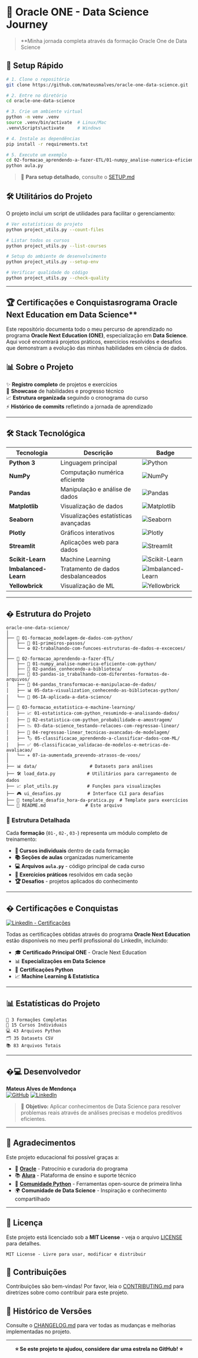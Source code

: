 # 🚀 Oracle ONE - Data Science Journey

> **Minha jornada completa através da formação Oracle One de Data Science

## 🚀 **Setup Rápido**

```bash
# 1. Clone o repositório
git clone https://github.com/mateusmalves/oracle-one-data-science.git

# 2. Entre no diretório
cd oracle-one-data-science

# 3. Crie um ambiente virtual
python -m venv .venv
source .venv/bin/activate  # Linux/Mac
.venv\Scripts\activate     # Windows

# 4. Instale as dependências
pip install -r requirements.txt

# 5. Execute um exemplo
cd 02-formacao_aprendendo-a-fazer-ETL/01-numpy_analise-numerica-eficiente-com-python/
python aula.py
```

> 📖 **Para setup detalhado**, consulte o [SETUP.md](SETUP.md)

## 🛠️ **Utilitários do Projeto**

O projeto inclui um script de utilidades para facilitar o gerenciamento:

```bash
# Ver estatísticas do projeto
python project_utils.py --count-files

# Listar todos os cursos
python project_utils.py --list-courses

# Setup do ambiente de desenvolvimento
python project_utils.py --setup-env

# Verificar qualidade do código
python project_utils.py --check-quality
```

---

## 🏆 **Certificações e Conquistas**rograma Oracle Next Education em Data Science**

Este repositório documenta todo o meu percurso de aprendizado no programa **Oracle Next Education (ONE)**, especialização em **Data Science**. Aqui você encontrará projetos práticos, exercícios resolvidos e desafios que demonstram a evolução das minhas habilidades em ciência de dados.

## 📊 **Sobre o Projeto**

✨ **Registro completo** de projetos e exercícios  
🎯 **Showcase** de habilidades e progresso técnico  
📈 **Estrutura organizada** seguindo o cronograma do curso  
⚡ **Histórico de commits** refletindo a jornada de aprendizado

---

## 🛠️ **Stack Tecnológica**

| Tecnologia | Descrição | Badge |
|------------|-----------|-------|
| **Python 3** | Linguagem principal | ![Python](https://img.shields.io/badge/Python-3776AB?style=for-the-badge&logo=python&logoColor=white) |
| **NumPy** | Computação numérica eficiente | ![NumPy](https://img.shields.io/badge/NumPy-013243?style=for-the-badge&logo=numpy&logoColor=white) |
| **Pandas** | Manipulação e análise de dados | ![Pandas](https://img.shields.io/badge/Pandas-150458?style=for-the-badge&logo=pandas&logoColor=white) |
| **Matplotlib** | Visualização de dados | ![Matplotlib](https://img.shields.io/badge/Matplotlib-11557c?style=for-the-badge&logo=matplotlib&logoColor=white) |
| **Seaborn** | Visualizações estatísticas avançadas | ![Seaborn](https://img.shields.io/badge/Seaborn-3776AB?style=for-the-badge&logo=seaborn&logoColor=white) |
| **Plotly** | Gráficos interativos | ![Plotly](https://img.shields.io/badge/Plotly-3F4F75?style=for-the-badge&logo=plotly&logoColor=white) |
| **Streamlit** | Aplicações web para dados | ![Streamlit](https://img.shields.io/badge/Streamlit-FF4B4B?style=for-the-badge&logo=streamlit&logoColor=white) |
| **Scikit-Learn** | Machine Learning | ![Scikit-Learn](https://img.shields.io/badge/scikit--learn-F7931E?style=for-the-badge&logo=scikit-learn&logoColor=white) |
| **Imbalanced-Learn** | Tratamento de dados desbalanceados | ![Imbalanced-Learn](https://img.shields.io/badge/Imbalanced--Learn-FF6F00?style=for-the-badge&logo=python&logoColor=white) |
| **Yellowbrick** | Visualização de ML | ![Yellowbrick](https://img.shields.io/badge/Yellowbrick-FFCA28?style=for-the-badge&logo=python&logoColor=black) |

---

## � **Estrutura do Projeto**

```
oracle-one-data-science/
│
├── 📁 01-formacao_modelagem-de-dados-com-python/
│   ├── 🐣 01-primeiros-passos/
│   └── ⚙️ 02-trabalhando-com-funcoes-estruturas-de-dados-e-excecoes/
│
├── 📁 02-formacao_aprendendo-a-fazer-ETL/
│   ├── 🔢 01-numpy_analise-numerica-eficiente-com-python/
│   ├── 🐼 02-pandas_conhecendo-a-biblioteca/
│   ├── 💾 03-pandas-io_trabalhando-com-diferentes-formatos-de-arquivos/
│   ├── 🔄 04-pandas_transformacao-e-manipulacao-de-dados/
│   ├── 📊 05-data-visualization_conhecendo-as-bibliotecas-python/
│   └── 🤖 06-IA-aplicada-a-data-science/
│
├── 📁 03-formacao_estatistica-e-machine-learning/
│   ├── 📈 01-estatistica-com-python_resumindo-e-analisando-dados/
│   ├── 🎲 02-estatistica-com-python_probabilidade-e-amostragem/
│   ├── 📉 03-data-science_testando-relacoes-com-regressao-linear/
│   ├── 🔬 04-regressao-linear_tecnicas-avancadas-de-modelagem/
│   ├── 🏷️ 05-classificacao_aprendendo-a-classificar-dados-com-ML/
│   ├── ✅ 06-classificacao_validacao-de-modelos-e-metricas-de-avaliacao/
│   └── ✈️ 07-ia-aumentada_prevendo-atrasos-de-voos/
│
├── 📊 data/                    # Datasets para análises
├── 🛠️ load_data.py            # Utilitários para carregamento de dados
├── 📈 plot_utils.py           # Funções para visualizações
├── 🎮 ui_desafios.py          # Interface CLI para desafios
├── 📝 template_desafio_hora-da-pratica.py  # Template para exercícios
└── 📄 README.md               # Este arquivo
```

### 📖 **Estrutura Detalhada**

Cada **formação** (`01-`, `02-`, `03-`) representa um módulo completo de treinamento:

- **🎯 Cursos individuais** dentro de cada formação
- **📚 Seções de aulas** organizadas numericamente  
- **💻 Arquivos `aula.py`** - código principal de cada curso
- **🎯 Exercícios práticos** resolvidos em cada seção
- **🏆 Desafios** - projetos aplicados do conhecimento

---

## � **Certificações e Conquistas**

[![LinkedIn - Certificações](https://img.shields.io/badge/Ver_Certificações-0077B5?style=for-the-badge&logo=linkedin&logoColor=white)](https://www.linkedin.com/in/devmateusmalves/details/certifications/)

Todas as certificações obtidas através do programa **Oracle Next Education** estão disponíveis no meu perfil profissional do LinkedIn, incluindo:

- 🎓 **Certificado Principal ONE** - Oracle Next Education
- 📊 **Especializações em Data Science**
- 🐍 **Certificações Python**
- 📈 **Machine Learning & Estatística**

---

## 📊 **Estatísticas do Projeto**

```
📁 3 Formações Completas
🎯 15 Cursos Individuais  
💻 43 Arquivos Python
🗂️ 35 Datasets CSV
📚 83 Arquivos Totais
```

---

## �‍💻 **Desenvolvedor**

**Mateus Alves de Mendonça**  
[![GitHub](https://img.shields.io/badge/GitHub-100000?style=for-the-badge&logo=github&logoColor=white)](https://github.com/mateusmalves)
[![LinkedIn](https://img.shields.io/badge/LinkedIn-0077B5?style=for-the-badge&logo=linkedin&logoColor=white)](https://www.linkedin.com/in/devmateusmalves/)

> 🎯 **Objetivo:** Aplicar conhecimentos de Data Science para resolver problemas reais através de análises precisas e modelos preditivos eficientes.

---

## 🙏 **Agradecimentos**

Este projeto educacional foi possível graças a:

- 🌟 **[Oracle](https://www.oracle.com/)** - Patrocínio e curadoria do programa
- 📚 **[Alura](https://www.alura.com.br/)** - Plataforma de ensino e suporte técnico  
- 🐍 **[Comunidade Python](https://www.python.org/)** - Ferramentas open-source de primeira linha
- 🌍 **Comunidade de Data Science** - Inspiração e conhecimento compartilhado

---

## 📄 **Licença**

Este projeto está licenciado sob a **MIT License** - veja o arquivo [LICENSE](LICENSE) para detalhes.

```
MIT License - Livre para usar, modificar e distribuir
```

## 🤝 **Contribuições**

Contribuições são bem-vindas! Por favor, leia o [CONTRIBUTING.md](CONTRIBUTING.md) para diretrizes sobre como contribuir para este projeto.

## 📝 **Histórico de Versões**

Consulte o [CHANGELOG.md](CHANGELOG.md) para ver todas as mudanças e melhorias implementadas no projeto.

---

<div align="center">

**⭐ Se este projeto te ajudou, considere dar uma estrela no GitHub! ⭐**

</div>
